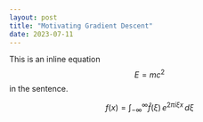 ```yaml
---
layout: post
title: "Motivating Gradient Descent"
date: 2023-07-11
---
```



This is an inline equation $$E = mc^2$$ in the sentence.

$$
f(x) = \int_{-\infty}^\infty
    \hat f(\xi)\,e^{2 \pi i \xi x}
    \,d\xi
$$
